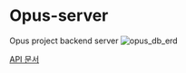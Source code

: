 # Opus-server

Opus project backend server
![opus_db_erd](https://github.com/sisyphusj/Opus-server/assets/83945228/21e87f38-a9ee-43ba-b838-410cfbdf96a9)

[API 문서](/src/main/resources/static/api-docs/index.md)
